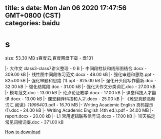 
title: s
date: Mon Jan 06 2020 17:47:56 GMT+0800 (CST)    
categories: baidu
---

# s
size: 53.30 MB
 s百度云,百度网盘下载 - 盘131
 
|- 大作文 class3-class7讲义整理 - 0 B
|- 中间段柱状和线形图结合.docx - 309.00 kB
|- 线性图中间段练习范文.docx - 49.00 kB
|- 强化审题和思路.ppt - 825.00 kB
|- 强化审题和思路 (1).ppt - 825.00 kB
|- 强化开头段写作最新.doc - 32.00 kB
|- 强化结尾段.doc - 31.00 kB
|- 强化大作文分类词汇.doc - 27.00 kB
|- 模考范文.doc - 13.00 kB
|- 论点论证教学.docx - 17.00 kB
|- 课堂科技人才翻译.docx - 13.00 kB
|- 课堂翻译科技和人才.docx - 25.00 kB
|- 《雅思真题高频词汇 阅读》_11996403_.pdf - 16.70 MB
|- Writing Academic English 页码提示 (1).doc - 24.00 kB
|- Writing Academic English (4th ed.).pdf - 34.00 MB
|- report.docx - 20.00 kB
|- L1 常用逻辑联系信号词.docx - 17.00 kB
|- 10天搞定常见词根词缀.doc - 371.00 kB

[How to download](https://bpcam.bemobtrk.com/go/2ceec3aa-1ca2-46d6-b9ff-aaa5c184517c?jno=1463)